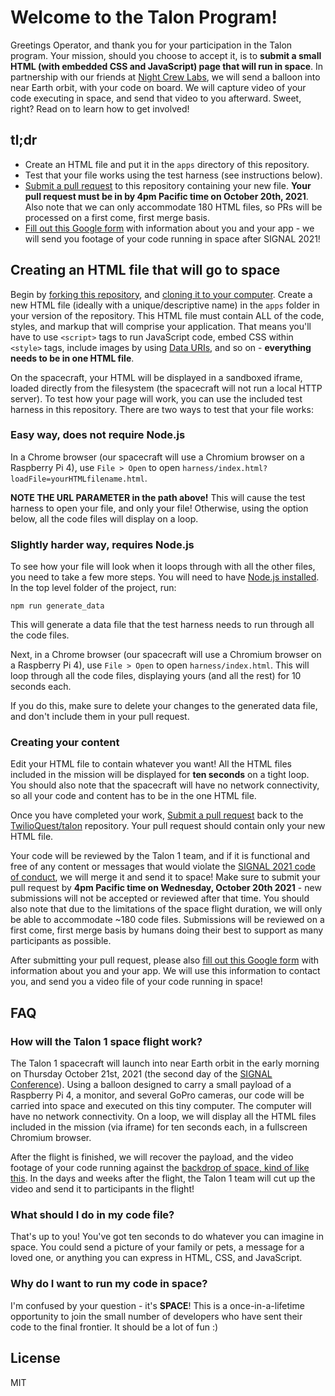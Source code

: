 # Welcome to the Talon Program!

Greetings Operator, and thank you for your participation in the Talon program. Your mission, should you choose to accept it, is to **submit a small HTML (with embedded CSS and JavaScript) page that will run in space**. In partnership with our friends at [Night Crew Labs](https://www.nightcrewlabs.com/), we will send a balloon into near Earth orbit, with your code on board. We will capture video of your code executing in space, and send that video to you afterward. Sweet, right? Read on to learn how to get involved!

## tl;dr
* Create an HTML file and put it in the `apps` directory of this repository.
* Test that your file works using the test harness (see instructions below).
* [Submit a pull request](https://docs.github.com/en/github/collaborating-with-pull-requests/proposing-changes-to-your-work-with-pull-requests/creating-a-pull-request) to this repository containing your new file. **Your pull request must be in by 4pm Pacific time on October 20th, 2021**. Also note that we can only accommodate 180 HTML files, so PRs will be processed on a first come, first merge basis.
* [Fill out this Google form](https://forms.gle/t8YMcaoUi1mpd7eW8) with information about you and your app - we will send you footage of your code running in space after SIGNAL 2021!

## Creating an HTML file that will go to space

Begin by [forking this repository](https://docs.github.com/en/get-started/quickstart/fork-a-repo), and [cloning it to your computer](https://docs.github.com/en/get-started/quickstart/fork-a-repo#cloning-your-forked-repository). Create a new HTML file (ideally with a unique/descriptive name) in the `apps` folder in your version of the repository. This HTML file must contain ALL of the code, styles, and markup that will comprise your application. That means you'll have to use `<script>` tags to run JavaScript code, embed CSS within `<style>` tags, include images by using [Data URIs](https://css-tricks.com/data-uris/), and so on - **everything needs to be in one HTML file**.

On the spacecraft, your HTML will be displayed in a sandboxed iframe, loaded directly from the filesystem (the spacecraft will not run a local HTTP server). To test how your page will work, you can use the included test harness in this repository. There are two ways to test that your file works:

### Easy way, does not require Node.js
In a Chrome browser (our spacecraft will use a Chromium browser on a Raspberry Pi 4), use `File > Open` to open `harness/index.html?loadFile=yourHTMLfilename.html`.

**NOTE THE URL PARAMETER in the path above!** This will cause the test harness to open your file, and only your file! Otherwise, using the option below, all the code files will display on a loop.

### Slightly harder way, requires Node.js
To see how your file will look when it loops through with all the other files, you need to take a few more steps. You will need to have [Node.js installed](https://nodejs.org/en/). In the top level folder of the project, run:

`npm run generate_data`

This will generate a data file that the test harness needs to run through all the code files.

Next, in a Chrome browser (our spacecraft will use a Chromium browser on a Raspberry Pi 4), use `File > Open` to open `harness/index.html`. This will loop through all the code files, displaying yours (and all the rest) for 10 seconds each.

If you do this, make sure to delete your changes to the generated data file, and don't include them in your pull request.

### Creating your content
Edit your HTML file to contain whatever you want! All the HTML files included in the mission will be displayed for **ten seconds** on a tight loop. You should also note that the spacecraft will have no network connectivity, so all your code and content has to be in the one HTML file.

Once you have completed your work, [Submit a pull request](https://docs.github.com/en/github/collaborating-with-pull-requests/proposing-changes-to-your-work-with-pull-requests/creating-a-pull-request) back to the [TwilioQuest/talon](https://github.com/TwilioQuest/talon) repository. Your pull request should contain only your new HTML file.

Your code will be reviewed by the Talon 1 team, and if it is functional and free of any content or messages that would violate the [SIGNAL 2021 code of conduct](https://signal.twilio.com/code-of-conduct), we will merge it and send it to space! Make sure to submit your pull request by **4pm Pacific time on Wednesday, October 20th 2021** - new submissions will not be accepted or reviewed after that time. You should also note that due to the limitations of the space flight duration, we will only be able to accommodate ~180 code files. Submissions will be reviewed on a first come, first merge basis by humans doing their best to support as many participants as possible.

After submitting your pull request, please also [fill out this Google form](https://forms.gle/t8YMcaoUi1mpd7eW8) with information about you and your app. We will use this information to contact you, and send you a video file of your code running in space!

## FAQ

### How will the Talon 1 space flight work?

The Talon 1 spacecraft will launch into near Earth orbit in the early morning on Thursday October 21st, 2021 (the second day of the [SIGNAL Conference](https://signal.twilio.com/)). Using a balloon designed to carry a small payload of a Raspberry Pi 4, a monitor, and several GoPro cameras, our code will be carried into space and executed on this tiny computer. The computer will have no network connectivity. On a loop, we will display all the HTML files included in the mission (via iframe) for ten seconds each, in a fullscreen Chromium browser.

After the flight is finished, we will recover the payload, and the video footage of your code running against the [backdrop of space, kind of like this](https://www.nightcrewlabs.com/hershey). In the days and weeks after the flight, the Talon 1 team will cut up the video and send it to participants in the flight!

### What should I do in my code file?

That's up to you! You've got ten seconds to do whatever you can imagine in space. You could send a picture of your family or pets, a message for a loved one, or anything you can express in HTML, CSS, and JavaScript.

### Why do I want to run my code in space?

I'm confused by your question - it's **SPACE**! This is a once-in-a-lifetime opportunity to join the small number of developers who have sent their code to the final frontier. It should be a lot of fun :)

## License

MIT
